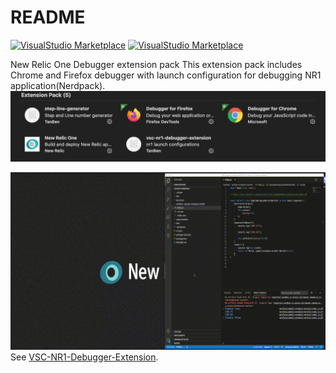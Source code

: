 # README

[![VisualStudio Marketplace](https://img.shields.io/badge/dynamic/json?color=blue&label=Visual%20Studio%20Marketplace&query=version&url=https%3A%2F%2Fraw.githubusercontent.com%2Ftanben%2Fvsc-nr1-debugger-extpack%2Fmaster%2Fpackage.json)](https://marketplace.visualstudio.com/items?itemName=TanBen.vsc-nr1-debugger-extpack)
[![VisualStudio Marketplace](https://img.shields.io/badge/dynamic/json?color=orange&label=VSCode&query=engines.vscode&url=https%3A%2F%2Fraw.githubusercontent.com%2Ftanben%2Fvsc-nr1-debugger-extpack%2Fmaster%2Fpackage.json)](https://github.com/tanben/vsc-nr1-debugger-extpack/blob/master/package.json)

New Relic One Debugger extension pack
This extension pack includes Chrome and Firefox debugger with launch configuration for debugging NR1 application(Nerdpack).
![](./assets/extensions.jpg)

![](./assets/mov.gif)
See [VSC-NR1-Debugger-Extension](https://github.com/tanben/vsc-nr1-debugger-extension).